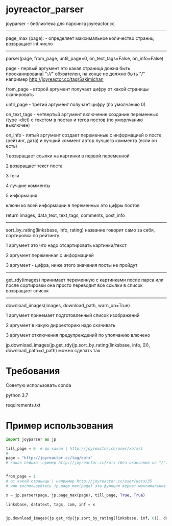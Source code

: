# joyreactor_parser


joyparser - библиотека для парсинга joyreactor.cc

-  -  -  -  -  -  -  -  -  -  -  -  -  -  -  -  -  -  -  -  -  -  -  -  -  -  -  -  -  -  -  -  -  -  -  -  -  -  -
page_max (page): - определяет максимальное количество страниц
возвращает int число
-  -  -  -  -  -  -  -  -  -  -  -  -  -  -  -  -  -  -  -  -  -  -  -  -  -  -  -  -  -  -  -  -  -  -  -  -  -  -
parser(page, from_page, until_page=0, on_text_tags=False, on_info=False)

page - первый аргумент это какая страница дожна быть просканирована| "://" обязателен, на конце не должно быть "/"
например http://joyreactor.cc/tag/Sakimichan

from_page - второй аргумент получает цифру от какой страницы сканировать


until_page - третий аргумент получает цифру (по умолчанию 0)



on_text_tags - четвертый аргумент включение создание переменных (type -dict) с текстом в постах и тегов постов
(по уморлчанию выключен)

on_info - пятый аргумент создает переменные с информацией о посте (рейтинг, дата)
и лучший коммент автор лучшего коммента (если он есть)

1 возвращает ссылки на картинки в первой переменной

2 возвращает текст поста

3 теги

4 лучшие комменты

5 информация

ключи ко всей информации в переменных это цифры постов

return images, data_text, text_tags, comments, post_info
-  -  -  -  -  -  -  -  -  -  -  -  -  -  -  -  -  -  -  -  -  -  -  -  -  -  -  -  -  -  -  -  -  -  -  -  -  -  -

sort_by_rating(linksbase, info, rating)
название говорит само за себя, сортировка по рейтингу

1 аргумент это что надо отсартировать картинки/текст

2 аргумент переменная с информацией

3 аргумент - цифра, ниже этого значения посты не пройдут

-  -  -  -  -  -  -  -  -  -  -  -  -  -  -  -  -  -  -  -  -  -  -  -  -  -  -  -  -  -  -  -  -  -  -  -  -  -  -

get_rdy(images)
принимает переменную с картинками после парса или после сортировки
она просто переводит все ссылки в список
возвращает список

-  -  -  -  -  -  -  -  -  -  -  -  -  -  -  -  -  -  -  -  -  -  -  -  -  -  -  -  -  -  -  -  -  -  -  -  -  -  -

download_images(images, download_path, warn_on=True)

1 аргумент принемает подготовленный список изображений

2 аргумент в какую дирректорию надо скачивать

3 аргумент отключения предупреждений по уполчанию влючено


jp.download_images(jp.get_rdy(jp.sort_by_rating(linksbase, info, 0)), download_path=d_path) можно сделать так

# Требования
Советую использовать conda 

python 3.7

requirements.txt

# Пример использования

```python
import joyparser as jp

till_page = 0  # до какой | http://joyreactor.cc/user/котэ/1
#
page = "http://joyreactor.cc/tag/котэ"
# какая пейджа  пример http://joyreactor.cc/котэ (без оканчания на "/")


from_page = 1
# от какой страницы | например http://joyreactor.cc/user/котэ/35 
# или воспользуйтесь jp.page_max(page) эта функция вернет максимальное количество страниц

x = jp.parser(page, jp.page_max(page), till_page, True, True)

linksbase, datatext, tags, com, inf = x


jp.download_images(jp.get_rdy(jp.sort_by_rating(linksbase, inf, 0)), download_path=r"D:\parser_data")
```
